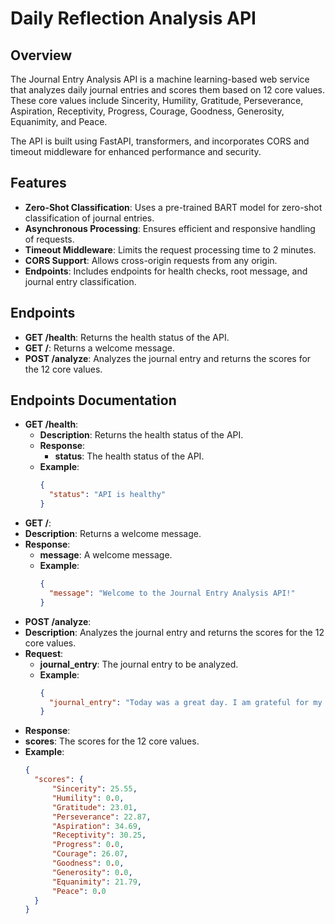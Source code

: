 # Daily Reflection Analysis API

## Overview

The Journal Entry Analysis API is a machine learning-based web service that analyzes daily journal entries and scores them based on 12 core values. These core values include Sincerity, Humility, Gratitude, Perseverance, Aspiration, Receptivity, Progress, Courage, Goodness, Generosity, Equanimity, and Peace. 

The API is built using FastAPI, transformers, and incorporates CORS and timeout middleware for enhanced performance and security.

## Features

- **Zero-Shot Classification**: Uses a pre-trained BART model for zero-shot classification of journal entries.
- **Asynchronous Processing**: Ensures efficient and responsive handling of requests.
- **Timeout Middleware**: Limits the request processing time to 2 minutes.
- **CORS Support**: Allows cross-origin requests from any origin.
- **Endpoints**: Includes endpoints for health checks, root message, and journal entry classification.

## Endpoints 

- **GET /health**: Returns the health status of the API.
- **GET /**: Returns a welcome message.
- **POST /analyze**: Analyzes the journal entry and returns the scores for the 12 core values.

## Endpoints Documentation

- **GET /health**: 
  - **Description**: Returns the health status of the API.
  - **Response**: 
    - **status**: The health status of the API.
  - **Example**: 
    ```json
    {
      "status": "API is healthy"
    }
    ```
- **GET /**:
- **Description**: Returns a welcome message.
- **Response**: 
  - **message**: A welcome message.
  - **Example**: 
    ```json
    {
      "message": "Welcome to the Journal Entry Analysis API!"
    }
    ```
- **POST /analyze**:
- **Description**: Analyzes the journal entry and returns the scores for the 12 core values.
- **Request**:
  - **journal_entry**: The journal entry to be analyzed.
  - **Example**: 
    ```json
    {
      "journal_entry": "Today was a great day. I am grateful for my family and friends."
    }
    ```
- **Response**:
- **scores**: The scores for the 12 core values.
- **Example**: 
  ```json
  {
    "scores": {
        "Sincerity": 25.55,
        "Humility": 0.0,
        "Gratitude": 23.01,
        "Perseverance": 22.87,
        "Aspiration": 34.69,
        "Receptivity": 30.25,
        "Progress": 0.0,
        "Courage": 26.07,
        "Goodness": 0.0,
        "Generosity": 0.0,
        "Equanimity": 21.79,
        "Peace": 0.0
    }
  }
  ```

